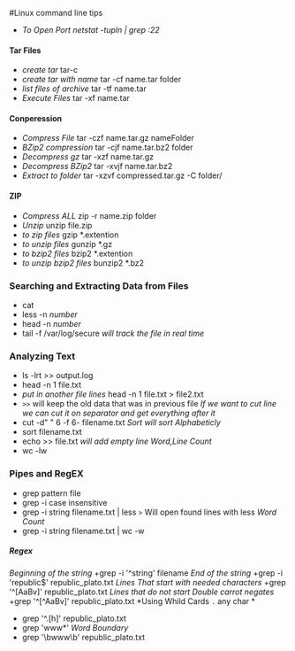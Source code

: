 #Linux command line tips
+ *To Open Port* _netstat -tupln | grep :22_
#### Tar Files
+ *create tar* tar-c 
+ *create tar with name* tar -cf name.tar folder
+ *list files of archive* tar -tf name.tar
+ *Execute Files* tar -xf name.tar
#### Conperession
+ *Compress File* tar -czf name.tar.gz nameFolder
+ *BZip2 compression* tar -cjf name.tar.bz2 folder
+ *Decompress gz* tar -xzf name.tar.gz
+ *Decompress BZip2* tar -xvjf name.tar.bz2
+ *Extract to folder* tar -xzvf compressed.tar.gz -C folder/

#### ZIP
+ *Compress ALL* zip -r name.zip folder
+ *Unzip* unzip file.zip
+ *to zip files* gzip *.extention
+ *to unzip files* gunzip *.gz
+ *to bzip2 files* bzip2 *.extention
+ *to unzip bzip2 files* bunzip2 *.bz2

### Searching and Extracting Data from Files
+ cat
+ less -n _number_
+ head -n _number_
+ tail -f /var/log/secure _will track the file in real time_
### Analyzing Text
+ ls -lrt >> output.log
+ head -n 1 file.txt
+ _put in another file lines_ head -n 1 file.txt > file2.txt 
+ `>>` will keep the old data that was in previous file 
_If we want to cut line we can cut it on separator and get everything after it_
+ cut -d" " 6 -f 6- filename.txt
_Sort will sort Alphabeticly_
+ sort filename.txt
+ echo >> file.txt _will add empty line_
_Word,Line Count_
+ wc -lw
### Pipes and RegEX
+ grep pattern file
+ grep -i case insensitive
+ grep -i string filename.txt | less `>` Will open found lines with less
*Word Count*
+ grep -i string filename.txt | wc -w
##### _Regex_
*Beginning of the string*
+grep -i '^string' filename 
*End of the string*
+grep -i 'republic$' republic_plato.txt
*Lines That start with needed characters*
+grep '^[AaBv]' republic_plato.txt
*Lines that do not start _Double carrot negates_*
+grep '^[^AaBv]' republic_plato.txt
*Using Whild Cards `.` any char *
+ grep '^.[h]' republic_plato.txt
+ grep 'www*'
*Word Boundary*
+ grep '\bwww\b' republic_plato.txt
